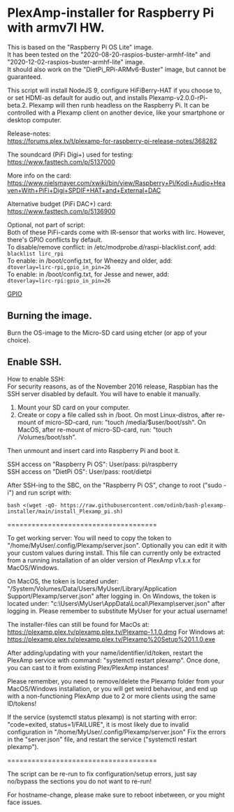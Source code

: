 # PlexAmp-installer for Raspberry Pi with armv7l HW.

This is based on the "Raspberry Pi OS Lite" image.<br />
It has been tested on the "2020-08-20-raspios-buster-armhf-lite" and "2020-12-02-raspios-buster-armhf-lite" image.<br />
It should also work on the "DietPi_RPi-ARMv6-Buster" image, but cannot be guaranteed.<br />

This script will install NodeJS 9, configure HiFiBerry-HAT if you choose to, or set HDMI-as default for audio out, and installs Plexamp-v2.0.0-rPi-beta.2.
Plexamp will then runb headless on the Raspberry Pi.
It can be controlled with a Plexamp client on another device, like your smartphone or desktop computer.

Release-notes:<br /> https://forums.plex.tv/t/plexamp-for-raspberry-pi-release-notes/368282

The soundcard (PiFi Digi+) used for testing:<br /> https://www.fasttech.com/p/5137000

More info on the card:<br /> https://www.nielsmayer.com/xwiki/bin/view/Raspberry+Pi/Kodi+Audio+Heaven+With+PiFi+Digi+SPDIF+HAT+and+External+DAC

Alternative budget (PiFi DAC+) card:<br /> https://www.fasttech.com/p/5136900

Optional, not part of script:<br />
Both of these PiFi-cards come with IR-sensor that works with lirc. However, there's GPIO conflicts by default.<br />
To disable/remove conflict: in /etc/modprobe.d/raspi-blacklist.conf, add:<br />
`blacklist lirc_rpi`<br />
To enable: in /boot/config.txt, for Wheezy and older, add:<br />
`dtoverlay=lirc-rpi,gpio_in_pin=26`<br />
To enable: in /boot/config.txt, for Jesse and newer, add:<br />
`dtoverlay=lirc-rpi:gpio_in_pin=26`<br />

[GPIO](https://raw.githubusercontent.com/odinb/bash-plexamp-installer/main/GPIO.png "ALT TEXT")

## Burning the image.
Burn the OS-image to the Micro-SD card using etcher (or app of your choice).

## Enable SSH.
How to enable SSH:<br />
For security reasons, as of the November 2016 release, Raspbian has the SSH server disabled by default. You will have to enable it manually.
1. Mount your SD card on your computer.
2. Create or copy a file called ssh in /boot. 
On most Linux-distros, after re-mount of micro-SD-card, run: "touch /media/$user/boot/ssh".
On MacOS, after re-mount of micro-SD-card, run: "touch /Volumes/boot/ssh".

Then unmount and insert card into Raspberry Pi and boot it.

SSH access on "Raspberry Pi OS": User/pass: pi/raspberry<br />
SSH access on "DietPi OS": User/pass: root/dietpi<br />

After SSH-ing to the SBC, on the "Raspberry Pi OS", change to root ("sudo -i") and run script with:

```bash <(wget -qO- https://raw.githubusercontent.com/odinb/bash-plexamp-installer/main/install_Plexamp_pi.sh)```


=====================================

To get working server:
You will need to copy the token to "/home/MyUser/.config/Plexamp/server.json".
Optionally you can edit it with your custom values during install.
This file can currently only be extracted from a running installation of an older version of PlexAmp v1.x.x for MacOS/Windows.

On MacOS, the token is located under: "/System/Volumes/Data/Users/MyUser/Library/Application Support/Plexamp/server.json" after logging in.
On Windows, the token is located under: "c:\Users\MyUser\AppData\Local\Plexamp\server.json" after logging in.
Please remember to substitute MyUser for your actual username!

The installer-files can still be found for MacOs at: https://plexamp.plex.tv/plexamp.plex.tv/Plexamp-1.1.0.dmg
For Windows at: https://plexamp.plex.tv/plexamp.plex.tv/Plexamp%20Setup%201.1.0.exe

After adding/updating with your name/identifier/id/token, restart the PlexAmp service with command: "systemctl restart plexamp".
Once done, you can cast to it from existing Plex/PlexAmp instances!

Please remember, you need to remove/delete the Plexamp folder from your MacOS/Windows installation,
or you will get weird behaviour, and end up with a non-functioning PlexAmp due to 2 or more clients using the same ID/tokens!

If the service (systemctl status plexamp) is not starting with error: "code=exited, status=1/FAILURE",
it is most likely due to invalid configuration in "/home/MyUser/.config/Plexamp/server.json"
Fix the errors in the "server.json" file, and restart the service ("systemctl restart plexamp").

=====================================

The script can be re-run to fix configuration/setup errors, just say no/bypass the sections you do not want to re-run!

For hostname-change, please make sure to reboot inbetween, or you might face issues.

